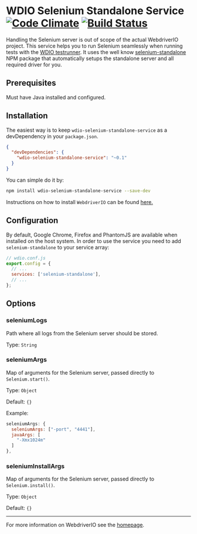 WDIO Selenium Standalone Service [![Code Climate](https://codeclimate.com/github/webdriverio/wdio-selenium-standalone-service/badges/gpa.svg)](https://codeclimate.com/github/webdriverio/wdio-selenium-standalone-service) [![Build Status](https://travis-ci.org/webdriverio/wdio-selenium-standalone-service.svg?branch=master)](https://travis-ci.org/webdriverio/wdio-selenium-standalone-service)
================================

Handling the Selenium server is out of scope of the actual WebdriverIO project. This service helps you to run Selenium seamlessly when running tests with the [WDIO testrunner](http://webdriver.io/guide/testrunner/gettingstarted.html). It uses the well know [selenium-standalone](https://www.npmjs.com/package/selenium-standalone) NPM package that automatically setups the standalone server and all required driver for you.


## Prerequisites
Must have Java installed and configured.
## Installation

The easiest way is to keep `wdio-selenium-standalone-service` as a devDependency in your `package.json`.

```json
{
  "devDependencies": {
    "wdio-selenium-standalone-service": "~0.1"
  }
}
```

You can simple do it by:

```bash
npm install wdio-selenium-standalone-service --save-dev
```

Instructions on how to install `WebdriverIO` can be found [here.](http://webdriver.io/guide/getstarted/install.html)

## Configuration

By default, Google Chrome, Firefox and PhantomJS are available when installed on the host system. In order to use the service you need to add `selenium-standalone` to your service array:

```js
// wdio.conf.js
export.config = {
  // ...
  services: ['selenium-standalone'],
  // ...
};
```

## Options

### seleniumLogs
Path where all logs from the Selenium server should be stored.

Type: `String`

### seleniumArgs
Map of arguments for the Selenium server, passed directly to `Selenium.start()`.

Type: `Object`

Default: `{}`

Example: 
```js
seleniumArgs: {
  seleniumArgs: ["-port", "4441"],
  javaArgs: [
    "-Xmx1024m"
  ]
},
```

### seleniumInstallArgs
Map of arguments for the Selenium server, passed directly to `Selenium.install()`.

Type: `Object`

Default: `{}`

----

For more information on WebdriverIO see the [homepage](http://webdriver.io).
